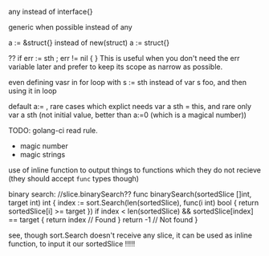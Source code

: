 any instead of interface{}

generic when possible instead of any


a := &struct{}  instead of new(struct)
a := struct{}


??
if err := sth ; err != nil {
}
This is useful when you don't need the err variable later and prefer to keep its scope as narrow as possible.

even defining vasr in for loop with s := sth instead of var s foo, and then using it in loop

default a:= , rare cases which explict needs var a sth = this, and rare only var a sth (not initial value, better than a:=0 (which is a magical number))


TODO: golang-ci read rule.
- magic number
- magic strings


use of inline function to output things to functions which they do not recieve (they should accept `func` types though)

binary search:
//slice.binarySearch??
func binarySearch(sortedSlice []int, target int) int {
    index := sort.Search(len(sortedSlice), func(i int) bool {
        return sortedSlice[i] >= target
    })
    if index < len(sortedSlice) && sortedSlice[index] == target {
        return index // Found
    }
    return -1 // Not found
}

see, though sort.Search doesn't receive any slice, it can be used as inline function, to input it our sortedSlice !!!!!

